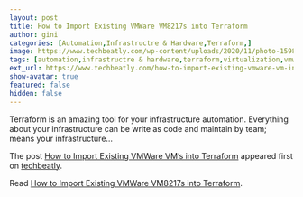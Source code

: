 ```yaml
---
layout: post
title: How to Import Existing VMWare VM8217s into Terraform
author: gini
categories: [Automation,Infrastructre & Hardware,Terraform,]
image: https://www.techbeatly.com/wp-content/uploads/2020/11/photo-1598193956767-5f45a6307639-1024x684.jpg
tags: [automation,infrastructre & hardware,terraform,virtualization,vmware,how to import vmware to terraform,how to import vmware vm to terraform,import existing vm to terraform,manage vmware using terraform,terraform and vmware,vmware to terraform,]
ext_url: https://www.techbeatly.com/how-to-import-existing-vmware-vm-in-to-terraform/
show-avatar: true
featured: false
hidden: false
---
```


<p>Terraform is an amazing tool for your infrastructure automation. Everything about your infrastructure can be write as code and maintain by team; means your infrastructure&#46;&#46;&#46;</p>
<p>The post <a href="https://www.techbeatly.com/how-to-import-existing-vmware-vm-in-to-terraform/">How to Import Existing VMWare VM&#8217;s into Terraform</a> appeared first on <a href="https://www.techbeatly.com">techbeatly</a>.</p>

Read [How to Import Existing VMWare VM8217s into Terraform](https://www.techbeatly.com/how-to-import-existing-vmware-vm-in-to-terraform/).